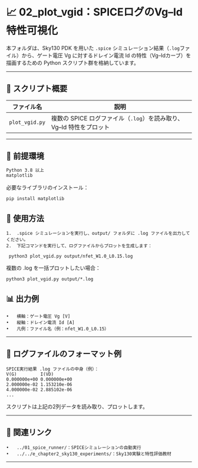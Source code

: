 # 📈 02_plot_vgid：SPICEログのVg–Id特性可視化

本フォルダは、Sky130 PDK を用いた `.spice` シミュレーション結果（`.log`ファイル）から、ゲート電圧 Vg に対するドレイン電流 Id の特性（Vg–Idカーブ）を描画するための Python スクリプト群を格納しています。

---

## 📄 スクリプト概要

| ファイル名 | 説明 |
|------------|------|
| `plot_vgid.py` | 複数の SPICE ログファイル（`.log`）を読み取り、Vg–Id 特性をプロット |

---

## 🔧 前提環境

```bash
Python 3.8 以上
matplotlib
```

必要なライブラリのインストール：
```
pip install matplotlib
```
## 🚀 使用方法
	1.	.spice シミュレーションを実行し、output/ フォルダに .log ファイルを出力してください。
	2.	下記コマンドを実行して、ログファイルからプロットを生成します：
```
 python3 plot_vgid.py output/nfet_W1.0_L0.15.log
 ```
 複数の .log を一括プロットしたい場合：
 ```
 python3 plot_vgid.py output/*.log
```
 ## 📊 出力例
	•	横軸：ゲート電圧 Vg [V]
	•	縦軸：ドレイン電流 Id [A]
	•	凡例：ファイル名（例：nfet_W1.0_L0.15）

---

## 📂 ログファイルのフォーマット例
```
SPICE実行結果 .log ファイルの中身（例）：
V(G)         I(VD)
0.000000e+00 0.000000e+00
2.000000e-02 1.153210e-06
4.000000e-02 2.885102e-06
...
```
スクリプトは上記の2列データを読み取り、プロットします。

---

## 🔗 関連リンク
	•	../01_spice_runner/：SPICEシミュレーションの自動実行
	•	../../e_chapter2_sky130_experiments/：Sky130実験と特性評価教材

---
